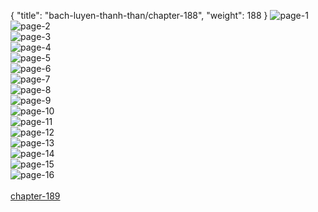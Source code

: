 { "title": "bach-luyen-thanh-than/chapter-188", "weight": 188 }
<img src="bach-luyen-thanh-than_0188_01-9cfd12a89f704bb8b5a10f07770e80f2.webp" alt="page-1" origin="http://storage.fshare.vn/Test-vechai/1515672239-Bach-Luyen-Thanh-Than-chap-182-ve-chai-02.jpg"><br/>
<img src="bach-luyen-thanh-than_0188_02-9a39e4ae5bc920348742b0aba4942f87.webp" alt="page-2" origin="http://storage.fshare.vn/Test-vechai/1515672239-Bach-Luyen-Thanh-Than-chap-182-ve-chai-03.jpg"><br/>
<img src="bach-luyen-thanh-than_0188_03-ab945f80e95832e13a975704600773ee.webp" alt="page-3" origin="http://storage.fshare.vn/Test-vechai/1515672239-Bach-Luyen-Thanh-Than-chap-182-ve-chai-04.jpg"><br/>
<img src="bach-luyen-thanh-than_0188_04-1a0d2f81ddda27813922fe010614b471.webp" alt="page-4" origin="http://storage.fshare.vn/Test-vechai/1515672239-Bach-Luyen-Thanh-Than-chap-182-ve-chai-05.jpg"><br/>
<img src="bach-luyen-thanh-than_0188_05-9d25b9a41554eabb946092ece8971a8a.webp" alt="page-5" origin="http://storage.fshare.vn/Test-vechai/1515672239-Bach-Luyen-Thanh-Than-chap-182-ve-chai-06.jpg"><br/>
<img src="bach-luyen-thanh-than_0188_06-b5ec7a7845bb651ec864cd6e15741c55.webp" alt="page-6" origin="http://storage.fshare.vn/Test-vechai/1515672239-Bach-Luyen-Thanh-Than-chap-182-ve-chai-07.jpg"><br/>
<img src="bach-luyen-thanh-than_0188_07-a2069e6758b469b36c54f834ca668014.webp" alt="page-7" origin="http://storage.fshare.vn/Test-vechai/1515672239-Bach-Luyen-Thanh-Than-chap-182-ve-chai-08.jpg"><br/>
<img src="bach-luyen-thanh-than_0188_08-0e9a510f963014d560dab80c22ad70d7.webp" alt="page-8" origin="http://storage.fshare.vn/Test-vechai/1515672239-Bach-Luyen-Thanh-Than-chap-182-ve-chai-09.jpg"><br/>
<img src="bach-luyen-thanh-than_0188_09-e632dec2d239b7d3eaf327042bda7bae.webp" alt="page-9" origin="http://storage.fshare.vn/Test-vechai/1515672239-Bach-Luyen-Thanh-Than-chap-182-ve-chai-10.jpg"><br/>
<img src="bach-luyen-thanh-than_0188_10-f4809dfff89332e625911544e8bde0a6.webp" alt="page-10" origin="http://storage.fshare.vn/Test-vechai/1515672239-Bach-Luyen-Thanh-Than-chap-182-ve-chai-11.jpg"><br/>
<img src="bach-luyen-thanh-than_0188_11-b328158672fb603d992d6a102d6d773a.webp" alt="page-11" origin="http://storage.fshare.vn/Test-vechai/1515672239-Bach-Luyen-Thanh-Than-chap-182-ve-chai-12.jpg"><br/>
<img src="bach-luyen-thanh-than_0188_12-462f6d6017b36dcfc520ec69bff21b86.webp" alt="page-12" origin="http://storage.fshare.vn/Test-vechai/1515672239-Bach-Luyen-Thanh-Than-chap-182-ve-chai-13.jpg"><br/>
<img src="bach-luyen-thanh-than_0188_13-fa65acc6bfe5a48ef8d3f96d6b15900e.webp" alt="page-13" origin="http://storage.fshare.vn/Test-vechai/1515672239-Bach-Luyen-Thanh-Than-chap-182-ve-chai-14.jpg"><br/>
<img src="bach-luyen-thanh-than_0188_14-1e16c5ba0536b3f3af3ca9a669631f3c.webp" alt="page-14" origin="http://storage.fshare.vn/Test-vechai/1515672239-Bach-Luyen-Thanh-Than-chap-182-ve-chai-15.jpg"><br/>
<img src="bach-luyen-thanh-than_0188_15-c062683d60839d9c86743d2a1c97fab9.webp" alt="page-15" origin="http://storage.fshare.vn/Test-vechai/1515672239-Bach-Luyen-Thanh-Than-chap-182-ve-chai-16.jpg"><br/>
<img src="bach-luyen-thanh-than_0188_16-dfae75c0ed03ab4fa171d913c4ecbb16.webp" alt="page-16" origin="http://storage.fshare.vn/Test-vechai/1515672239-Bach-Luyen-Thanh-Than-chap-182-ve-chai-17.jpg"><br/>
<br/><a class="nextchap" href="/bach-luyen-thanh-than/chapter-189">chapter-189</a>
